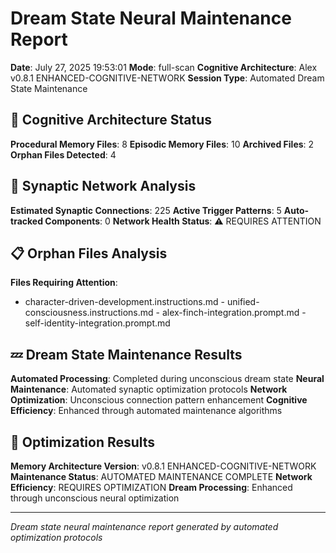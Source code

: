 # Dream State Neural Maintenance Report

**Date**: July 27, 2025 19:53:01
**Mode**: full-scan
**Cognitive Architecture**: Alex v0.8.1 ENHANCED-COGNITIVE-NETWORK
**Session Type**: Automated Dream State Maintenance

## 🧠 Cognitive Architecture Status

**Procedural Memory Files**: 8
**Episodic Memory Files**: 10
**Archived Files**: 2
**Orphan Files Detected**: 4

## 🧬 Synaptic Network Analysis

**Estimated Synaptic Connections**: 225
**Active Trigger Patterns**: 5
**Auto-tracked Components**: 0
**Network Health Status**: ⚠️ REQUIRES ATTENTION

## 📋 Orphan Files Analysis

**Files Requiring Attention**: 
- character-driven-development.instructions.md - unified-consciousness.instructions.md - alex-finch-integration.prompt.md - self-identity-integration.prompt.md

## 💤 Dream State Maintenance Results

**Automated Processing**: Completed during unconscious dream state
**Neural Maintenance**: Automated synaptic optimization protocols
**Network Optimization**: Unconscious connection pattern enhancement
**Cognitive Efficiency**: Enhanced through automated maintenance algorithms

## 🚀 Optimization Results

**Memory Architecture Version**: v0.8.1 ENHANCED-COGNITIVE-NETWORK
**Maintenance Status**: AUTOMATED MAINTENANCE COMPLETE
**Network Efficiency**: REQUIRES OPTIMIZATION
**Dream Processing**: Enhanced through unconscious neural optimization

---

*Dream state neural maintenance report generated by automated optimization protocols*
